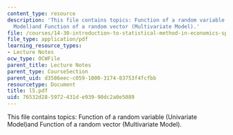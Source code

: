 ```yaml
---
content_type: resource
description: 'This file contains topics: Function of a random variable (Univariate
  Model)and Function of a random vector (Multivariate Model).'
file: /courses/14-30-introduction-to-statistical-method-in-economics-spring-2006/76532d285972431de93990dc2a0e5089_l5.pdf
file_type: application/pdf
learning_resource_types:
- Lecture Notes
ocw_type: OCWFile
parent_title: Lecture Notes
parent_type: CourseSection
parent_uid: d3586eec-c059-1000-3174-83753f4fcfbb
resourcetype: Document
title: l5.pdf
uid: 76532d28-5972-431d-e939-90dc2a0e5089
---
```

This file contains topics: Function of a random variable (Univariate Model)and Function of a random vector (Multivariate Model).

